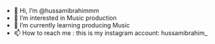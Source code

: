 - 👋 Hi, I’m @hussamibrahimmm
- 👀 I’m interested in Music production
- 🌱 I’m currently learning producing Music
- 📫 How to reach me : this is my instagram account: hussamibrahim_

